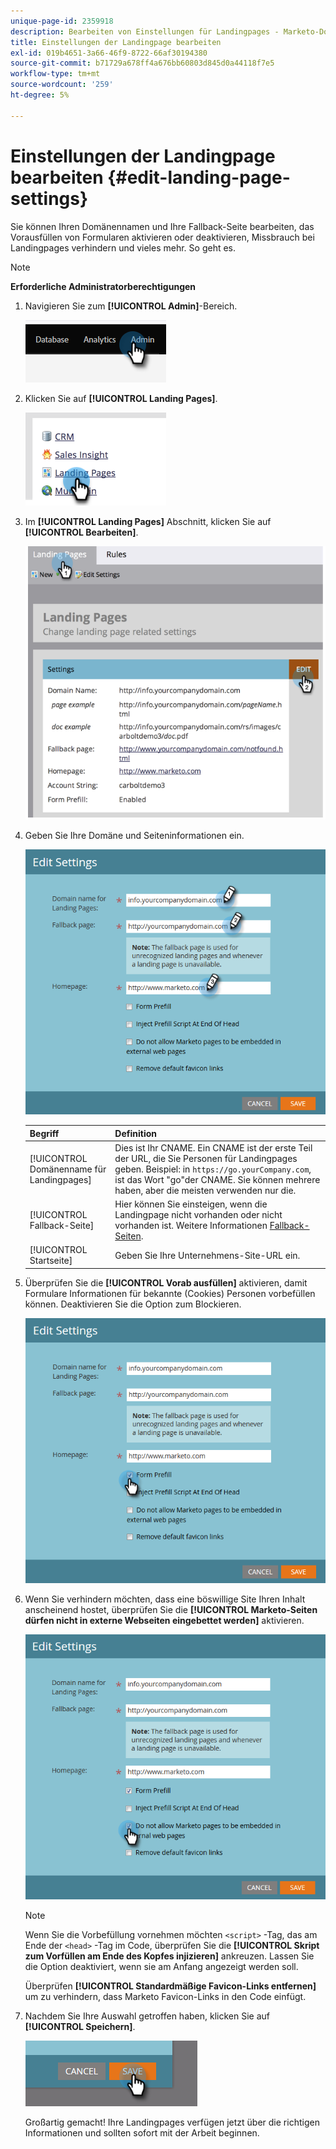 ```yaml
---
unique-page-id: 2359918
description: Bearbeiten von Einstellungen für Landingpages - Marketo-Dokumente - Produktdokumentation
title: Einstellungen der Landingpage bearbeiten
exl-id: 019b4651-3a66-46f9-8722-66af30194380
source-git-commit: b71729a678ff4a676bb60803d845d0a44118f7e5
workflow-type: tm+mt
source-wordcount: '259'
ht-degree: 5%

---
```


# Einstellungen der Landingpage bearbeiten {#edit-landing-page-settings}

Sie können Ihren Domänennamen und Ihre Fallback-Seite bearbeiten, das Vorausfüllen von Formularen aktivieren oder deaktivieren, Missbrauch bei Landingpages verhindern und vieles mehr. So geht es.

>[!NOTE]
>
>**Erforderliche Administratorberechtigungen**

1. Navigieren Sie zum **[!UICONTROL Admin]**-Bereich.

   ![](assets/edit-landing-page-settings-1.png)

1. Klicken Sie auf **[!UICONTROL Landing Pages]**.

   ![](assets/edit-landing-page-settings-2.png)

1. Im **[!UICONTROL Landing Pages]** Abschnitt, klicken Sie auf **[!UICONTROL Bearbeiten]**.

   ![](assets/edit-landing-page-settings-3.png)

1. Geben Sie Ihre Domäne und Seiteninformationen ein.

   ![](assets/edit-landing-page-settings-4.png)

   | Begriff | Definition |
   |---|---|
   | [!UICONTROL Domänenname für Landingpages] | Dies ist Ihr CNAME. Ein CNAME ist der erste Teil der URL, die Sie Personen für Landingpages geben. Beispiel: in `https://go.yourCompany.com`, ist das Wort &quot;go&quot;der CNAME. Sie können mehrere haben, aber die meisten verwenden nur die. |
   | [!UICONTROL Fallback-Seite] | Hier können Sie einsteigen, wenn die Landingpage nicht vorhanden oder nicht vorhanden ist. Weitere Informationen [Fallback-Seiten](/help/marketo/product-docs/administration/settings/set-a-fallback-page.md). |
   | [!UICONTROL Startseite] | Geben Sie Ihre Unternehmens-Site-URL ein. |

1. Überprüfen Sie die **[!UICONTROL Vorab ausfüllen]** aktivieren, damit Formulare Informationen für bekannte (Cookies) Personen vorbefüllen können. Deaktivieren Sie die Option zum Blockieren.

   ![](assets/edit-landing-page-settings-5.png)

1. Wenn Sie verhindern möchten, dass eine böswillige Site Ihren Inhalt anscheinend hostet, überprüfen Sie die **[!UICONTROL Marketo-Seiten dürfen nicht in externe Webseiten eingebettet werden]** aktivieren.

   ![](assets/edit-landing-page-settings-6.png)

   >[!NOTE]
   >
   >Wenn Sie die Vorbefüllung vornehmen möchten `<script>` -Tag, das am Ende der `<head>` -Tag im Code, überprüfen Sie die **[!UICONTROL Skript zum Vorfüllen am Ende des Kopfes injizieren]** ankreuzen. Lassen Sie die Option deaktiviert, wenn sie am Anfang angezeigt werden soll.
   >
   >Überprüfen **[!UICONTROL Standardmäßige Favicon-Links entfernen]** um zu verhindern, dass Marketo Favicon-Links in den Code einfügt.

1. Nachdem Sie Ihre Auswahl getroffen haben, klicken Sie auf **[!UICONTROL Speichern]**.

   ![](assets/edit-landing-page-settings-7.png)

   Großartig gemacht! Ihre Landingpages verfügen jetzt über die richtigen Informationen und sollten sofort mit der Arbeit beginnen.

